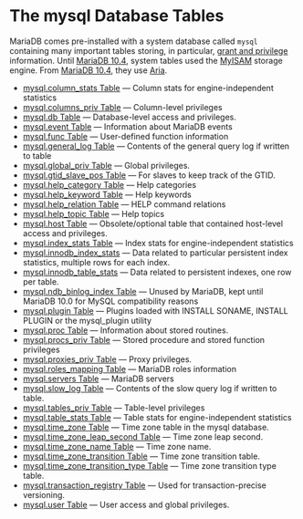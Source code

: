 # The mysql Database Tables

MariaDB comes pre-installed with a system database called `mysql` containing many important tables storing, in particular, [grant and privilege](/sql-statements-structure/sql-statements/account-management-sql-commands/grant) information. Until [MariaDB 10.4](/kb/en/what-is-mariadb-104/), system tables used the [MyISAM](/kb/en/myisam/) storage engine. From [MariaDB 10.4](/kb/en/what-is-mariadb-104/), they use [Aria](/columns-storage-engines-and-plugins/storage-engines/aria).

- [mysql.column_stats Table](/kb/en/library/documentation/sql-statements-structure/sql-statements/administrative-sql-statements/system-tables/the-mysql-database-tables/mysqlcolumn_stats-table/) — Column stats for engine-independent statistics
- [mysql.columns_priv Table](/kb/en/library/documentation/sql-statements-structure/sql-statements/administrative-sql-statements/system-tables/the-mysql-database-tables/mysqlcolumns_priv-table/) — Column-level privileges
- [mysql.db Table](/kb/en/library/documentation/sql-statements-structure/sql-statements/administrative-sql-statements/system-tables/the-mysql-database-tables/mysqldb-table/) — Database-level access and privileges.
- [mysql.event Table](/sql-statements-structure/sql-statements/administrative-sql-statements/system-tables/the-mysql-database-tables/mysqlevent-table/) — Information about MariaDB events
- [mysql.func Table](/sql-statements-structure/sql-statements/administrative-sql-statements/system-tables/the-mysql-database-tables/mysqlfunc-table/) — User-defined function information
- [mysql.general_log Table](/kb/en/library/documentation/sql-statements-structure/sql-statements/administrative-sql-statements/system-tables/the-mysql-database-tables/mysqlgeneral_log-table/) — Contents of the general query log if written to table
- [mysql.global_priv Table](/kb/en/library/documentation/sql-statements-structure/sql-statements/administrative-sql-statements/system-tables/the-mysql-database-tables/mysqlglobal_priv-table/) — Global privileges.
- [mysql.gtid_slave_pos Table](/kb/en/library/documentation/sql-statements-structure/sql-statements/administrative-sql-statements/system-tables/the-mysql-database-tables/mysqlgtid_slave_pos-table/) — For slaves to keep track of the GTID.
- [mysql.help_category Table](/kb/en/library/documentation/sql-statements-structure/sql-statements/administrative-sql-statements/system-tables/the-mysql-database-tables/mysqlhelp_category-table/) — Help categories
- [mysql.help_keyword Table](/kb/en/library/documentation/sql-statements-structure/sql-statements/administrative-sql-statements/system-tables/the-mysql-database-tables/mysqlhelp_keyword-table/) — Help keywords
- [mysql.help_relation Table](/kb/en/library/documentation/sql-statements-structure/sql-statements/administrative-sql-statements/system-tables/the-mysql-database-tables/mysqlhelp_relation-table/) — HELP command relations
- [mysql.help_topic Table](/kb/en/library/documentation/sql-statements-structure/sql-statements/administrative-sql-statements/system-tables/the-mysql-database-tables/mysqlhelp_topic-table/) — Help topics
- [mysql.host Table](/kb/en/library/documentation/sql-statements-structure/sql-statements/administrative-sql-statements/system-tables/the-mysql-database-tables/mysqlhost-table/) — Obsolete/optional table that contained host-level access and privileges.
- [mysql.index_stats Table](/kb/en/library/documentation/sql-statements-structure/sql-statements/administrative-sql-statements/system-tables/the-mysql-database-tables/mysqlindex_stats-table/) — Index stats for engine-independent statistics
- [mysql.innodb_index_stats](/kb/en/library/documentation/sql-statements-structure/sql-statements/administrative-sql-statements/system-tables/the-mysql-database-tables/mysqlinnodb_index_stats/) — Data related to particular persistent index statistics, multiple rows for each index.
- [mysql.innodb_table_stats](/kb/en/library/documentation/sql-statements-structure/sql-statements/administrative-sql-statements/system-tables/the-mysql-database-tables/mysqlinnodb_table_stats/) — Data related to persistent indexes, one row per table.
- [mysql.ndb_binlog_index Table](/kb/en/library/documentation/sql-statements-structure/sql-statements/administrative-sql-statements/system-tables/the-mysql-database-tables/mysqlndb_binlog_index-table/) — Unused by MariaDB, kept until MariaDB 10.0 for MySQL compatibility reasons
- [mysql.plugin Table](/kb/en/library/documentation/sql-statements-structure/sql-statements/administrative-sql-statements/system-tables/the-mysql-database-tables/mysqlplugin-table/) — Plugins loaded with INSTALL SONAME, INSTALL PLUGIN or the mysql_plugin utility
- [mysql.proc Table](/kb/en/library/documentation/sql-statements-structure/sql-statements/administrative-sql-statements/system-tables/the-mysql-database-tables/mysqlproc-table/) — Information about stored routines.
- [mysql.procs_priv Table](/kb/en/library/documentation/sql-statements-structure/sql-statements/administrative-sql-statements/system-tables/the-mysql-database-tables/mysqlprocs_priv-table/) — Stored procedure and stored function privileges
- [mysql.proxies_priv Table](/kb/en/library/documentation/sql-statements-structure/sql-statements/administrative-sql-statements/system-tables/the-mysql-database-tables/mysqlproxies_priv-table/) — Proxy privileges.
- [mysql.roles_mapping Table](/sql-statements-structure/sql-statements/administrative-sql-statements/system-tables/the-mysql-database-tables/mysqlroles_mapping-table/) — MariaDB roles information
- [mysql.servers Table](/kb/en/library/documentation/sql-statements-structure/sql-statements/administrative-sql-statements/system-tables/the-mysql-database-tables/mysqlservers-table/) — MariaDB servers
- [mysql.slow_log Table](/sql-statements-structure/sql-statements/administrative-sql-statements/system-tables/the-mysql-database-tables/mysqlslow_log-table/) — Contents of the slow query log if written to table.
- [mysql.tables_priv Table](/kb/en/library/documentation/sql-statements-structure/sql-statements/administrative-sql-statements/system-tables/the-mysql-database-tables/mysqltables_priv-table/) — Table-level privileges
- [mysql.table_stats Table](/kb/en/library/documentation/sql-statements-structure/sql-statements/administrative-sql-statements/system-tables/the-mysql-database-tables/mysqltable_stats-table/) — Table stats for engine-independent statistics
- [mysql.time_zone Table](/kb/en/library/documentation/sql-statements-structure/sql-statements/administrative-sql-statements/system-tables/the-mysql-database-tables/mysqltime_zone-table/) — Time zone table in the mysql database.
- [mysql.time_zone_leap_second Table](/kb/en/library/documentation/sql-statements-structure/sql-statements/administrative-sql-statements/system-tables/the-mysql-database-tables/mysqltime_zone_leap_second-table/) — Time zone leap second.
- [mysql.time_zone_name Table](/kb/en/library/documentation/sql-statements-structure/sql-statements/administrative-sql-statements/system-tables/the-mysql-database-tables/mysqltime_zone_name-table/) — Time zone name.
- [mysql.time_zone_transition Table](/kb/en/library/documentation/sql-statements-structure/sql-statements/administrative-sql-statements/system-tables/the-mysql-database-tables/mysqltime_zone_transition-table/) — Time zone transition table.
- [mysql.time_zone_transition_type Table](/kb/en/library/documentation/sql-statements-structure/sql-statements/administrative-sql-statements/system-tables/the-mysql-database-tables/mysqltime_zone_transition_type-table/) — Time zone transition type table.
- [mysql.transaction_registry Table](/kb/en/library/documentation/sql-statements-structure/sql-statements/administrative-sql-statements/system-tables/the-mysql-database-tables/mysqltransaction_registry-table/) — Used for transaction-precise versioning.
- [mysql.user Table](/kb/en/library/documentation/sql-statements-structure/sql-statements/administrative-sql-statements/system-tables/the-mysql-database-tables/mysqluser-table/) — User access and global privileges.